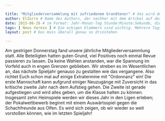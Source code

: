 ```yaml
---

title: "Mitgliederversammlung mit zufriedenem Grundtenor" # das wird der Titel der Seite, am besten in Anführungszeichen (z.B. wenn er Sonderzeichen enthält)
author: ElZorro # Name des Authors, der nachher mit dem Artikel auf der Seite angezeigt wird; das ist unabhängig vom github-Benutzernamen
date: 2015-06-26 # im Format: Jahr-Monat-Tag Stunde:Minute:Sekunde, die Uhrzeit ist optional
tags: [ News Verein ] # Die eckigen Klammern sind wichtig. Mehrere Tags werden durch Kommas separiert
layout: post # Das muss überall genau so drinstehen

---
```


Am gestrigen Donnerstag fand unsere jährliche Mitgliederversammlung statt. Alle Beteiligten hatten guten Grund, viel Positives noch einmal Revue passieren zu lassen. Da keine Wahlen anstanden, war die Spannung im Vorfeld auch in engen Grenzen geblieben. Wir streben es im Wesentlichen an, das nächste Spieljahr genauso zu gestalten wie das vergangene. Also richtet Euch schon mal auf einige Extratermine mit "Ordonnanz" ein! Die erste Mannschaft kann aufgrund einiger Neuzugänge mit Zuversicht in das kritische zweite Jahr nach dem Aufstieg gehen. Die Zweite ist gerade aufgestiegen und wird alles geben, um die Klasse halten zu können. Insgesamt zehn Heimspiele werden wir dieses Jahr in den Ligen erleben; der Pokalwettbewerb beginnt mit einem Auswärtsspiel gegen die Schachfreunde aus Olfen. Es wird sich zeigen, ob wir wieder so weit vorstoßen können, wie im letzten Spieljahr!
